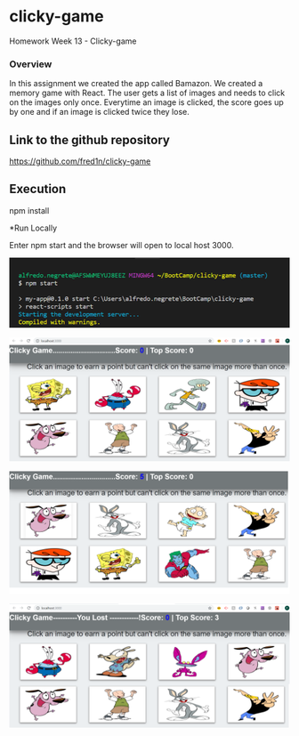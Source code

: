 # clicky-game 

Homework Week 13 - Clicky-game 

### Overview

In this assignment we created the app called Bamazon. We created a memory game with React.  The user gets a list of images and needs to click on the images only once. Everytime an image is clicked, the score goes up by one and if an image is clicked twice they lose.

## Link to the github repository
https://github.com/fred1n/clicky-game

## Execution

npm install 

*Run Locally

Enter npm start and the browser will open to local host 3000.

![Start Image](/images/start.png)

![Home Image](/images/main.png)

![Score Image](/images/score.png)

![Loss Image](/images/loss.png)

